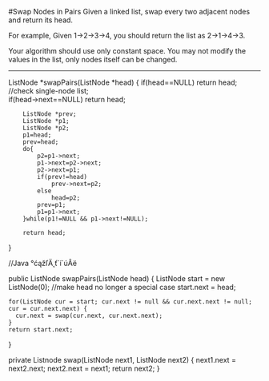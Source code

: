 #Swap Nodes in Pairs
Given a linked list, swap every two adjacent nodes and return its head.

For example,
Given 1->2->3->4, you should return the list as 2->1->4->3.

Your algorithm should use only constant space. You may not modify the values in the list, 
only nodes itself can be changed.


---



ListNode *swapPairs(ListNode *head) 
{
        if(head==NULL) return head;  
        //check single-node list;  
        if(head->next==NULL) return head;  
          
        ListNode *prev;  
        ListNode *p1;  
        ListNode *p2;  
        p1=head;  
        prev=head;  
        do{  
            p2=p1->next;  
            p1->next=p2->next;  
            p2->next=p1;  
            if(prev!=head)  
                prev->next=p2;  
            else  
                head=p2;  
            prev=p1;  
            p1=p1->next;  
        }while(p1!=NULL && p1->next!=NULL);  
          
        return head; 
}

//Java °ćąžľÄ˛ť´í´úÂë

public ListNode swapPairs(ListNode head)
{
    ListNode start = new ListNode(0); //make head no longer a special case
    start.next = head;

    for(ListNode cur = start; cur.next != null && cur.next.next != null; cur = cur.next.next) {
      cur.next = swap(cur.next, cur.next.next);        
    }
    return start.next;
}

 private Listnode swap(ListNode next1, ListNode next2) 
 {
    next1.next = next2.next;
    next2.next = next1;
    return next2;
 }

